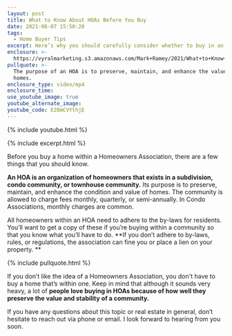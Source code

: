 ```yaml
---
layout: post
title: What to Know About HOAs Before You Buy
date: 2021-06-07 15:50:20
tags:
  - Home Buyer Tips
excerpt: Here’s why you should carefully consider whether to buy in an HOA or not.
enclosure: >-
  https://vyralmarketing.s3.amazonaws.com/Mark+Ramey/2021/What+to+Know+About+HOAs+Before+You+Buy.mp4
pullquote: >-
  The purpose of an HOA is to preserve, maintain, and enhance the value of
  homes.
enclosure_type: video/mp4
enclosure_time:
use_youtube_image: true
youtube_alternate_image:
youtube_code: E28mCVYthjE
---
```

{% include youtube.html %}

{% include excerpt.html %}

Before you buy a home within a Homeowners Association, there are a few things that you should know.

**An HOA is an organization of homeowners that exists in a subdivision, condo community, or townhouse community.** Its purpose is to preserve, maintain, and enhance the condition and value of homes. The community is allowed to charge fees monthly, quarterly, or semi-annually. In Condo Associations, monthly charges are common.

All homeowners within an HOA need to adhere to the by-laws for residents. You’ll want to get a copy of these if you’re buying within a community so that you know what you’ll have to do. **If you don’t adhere to by-laws, rules, or regulations, the association can fine you or place a lien on your property. **

{% include pullquote.html %}

If you don’t like the idea of a Homeowners Association, you don't have to buy a home that’s within one. Keep in mind that although it sounds very heavy, a lot of **people love buying in HOAs because of how well they preserve the value and stability of a community.**

If you have any questions about this topic or real estate in general, don’t hesitate to reach out via phone or email. I look forward to hearing from you soon.
